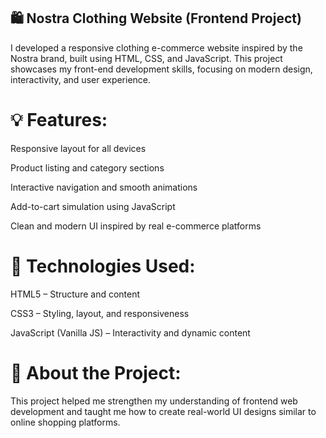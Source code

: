 ## 🛍️ Nostra Clothing Website (Frontend Project)

I developed a responsive clothing e-commerce website inspired by the Nostra brand, built using HTML, CSS, and JavaScript.
This project showcases my front-end development skills, focusing on modern design, interactivity, and user experience.

# 💡 Features:

Responsive layout for all devices

Product listing and category sections

Interactive navigation and smooth animations

Add-to-cart simulation using JavaScript

Clean and modern UI inspired by real e-commerce platforms

# 🧰 Technologies Used:

HTML5 – Structure and content

CSS3 – Styling, layout, and responsiveness

JavaScript (Vanilla JS) – Interactivity and dynamic content

# 🚀 About the Project:

This project helped me strengthen my understanding of frontend web development and taught me how to create real-world UI designs similar to online shopping platforms.
